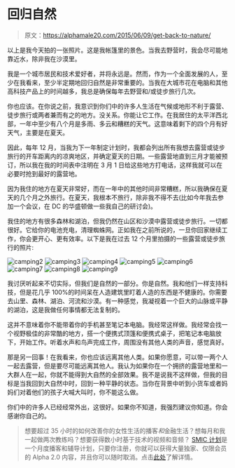 # 回归自然

> 原文：<https://alphamale20.com/2015/06/09/get-back-to-nature/>

以上是我今天拍的一张照片。这是我帐篷里的景色。当我去野营时，我会尽可能地靠近水，除非我在沙漠里。

我是一个城市居民和技术爱好者，并将永远是。然而，作为一个全面发展的人，至少在我看来，至少半定期地回归自然是非常重要的。当我在大城市花在电脑和其他高科技产品上的时间越多，我总是确保每年去野营和/或徒步旅行几次。

你也应该。在你说之前，我意识到你们中的许多人生活在气候或地形不利于露营、徒步旅行或两者兼而有之的地方。没关系。你能让它工作。在我居住的太平洋西北部，一年中至少有八个月是多雨、多云和糟糕的天气。这意味着剩下的四个月有好天气，主要是在夏天。

因此，每年 12 月，当我为下一年制定计划时，我都会列出所有我想去露营或徒步旅行的开车距离内的凉爽地区，并确定夏天的日期。一些露营地直到三月才能被预订，所以我在我的时间表中注明在 3 月 1 日给这些地方打电话，这样我就可以在必要时抢到最好的露营地。

因为我住的地方在夏天非常好，而在一年中的其他时间非常糟糕，所以我确保在夏天的几个月之外旅行。在夏天，我根本不旅行，除非我不得不去(比如今年我去参加一个会议，在 DC 的华盛顿做一些我自己的研讨会)。

我住的地方有很多森林和湖泊，但我仍然在山区和沙漠中露营或徒步旅行。一切都很好。它给你的电池充电，清理蜘蛛网。正如我在之前所说的，一旦你回家继续工作，你会更开心、更有效率。以下是我在过去 12 个月里拍摄的一些露营或徒步旅行的照片:

![camping2](img/7372b506bd349fa43d5e5a13497f5478.png) ![camping3](img/042c1ec33b237217892a0e0f0accb6eb.png) ![camping4](img/526c64212216fc935b0fb192d7375908.png) ![camping5](img/530a1fe780064f02ed6ebcab33220d16.png) ![camping6](img/635238c4b5fec0289d682fe66c75419e.png) ![camping7](img/83db4b32557ebc0309ab7d6c631d9d7e.png) ![camping8](img/081979011dfb282f12cb1f83de123fe2.png) ![camping9](img/72daccfe8b473d1bcbb8c03456230fa0.png)

我讨厌听起来不切实际，但我们是自然的一部分。你是自然。我和他们一样支持科技，但是花几乎 100%的时间呆在人造建筑里盯着人造的东西是不健康的。你需要去山里、森林、湖泊、河流和沙漠。有一种感觉，我凝视着一个巨大的山脉或平静的湖泊，这是我做任何事情都无法复制的。

这并不意味着你不能带着你的手机甚至笔记本电脑。我经常这样做。我经常会找一个视野极佳的非常酷的地方，搭一个便携式顶篷和便携式桌子，把笔记本电脑放下，开始工作。听着水声和鸟声完成工作，周围没有其他人类的声音，感觉真好。

那是另一回事！在我看来，你也应该远离其他人类。如果你愿意，可以带一两个人一起去露营，但是要尽可能远离其他人。我认为如果你在一个拥挤的露营地里和一大群人在一起，你就不能得到大自然的全部效果。我不是说我不这样做，但我的目标是当我回到大自然中时，回到一种平静的状态。当你在背景中听到小货车或者妈妈们对着他们的孩子大喊大叫时，你不能这么做。

你们中的许多人已经经常外出，这很好。如果你不知道，我强烈建议你知道。你会感谢你自己的。

> 想要超过 35 小时的如何改善你的女性生活的播客*和*金融生活？想每月和我一起做两次教练吗？想要获得数小时基于技术的视频和音频？ [SMIC 计划](https://alphamale20.kartra.com/page/vIL17)是一个月度播客和辅导计划，只要你注册，你就可以获得大量独家、仅限会员的 Alpha 2.0 内容，并且你可以随时取消。点击[此处](https://alphamale20.kartra.com/page/vIL17)了解详情。
> 
> 